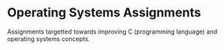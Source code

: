 # Operating Systems Assignments

Assignments targetted towards improving C (programming language) and operating systems concepts.
